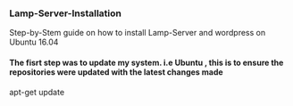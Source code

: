 ### Lamp-Server-Installation
Step-by-Stem guide on how to install Lamp-Server and wordpress on Ubuntu 16.04
#### The fisrt step was to update my system. i.e Ubuntu , this is to ensure the repositories were updated with the latest changes made 
apt-get update 
